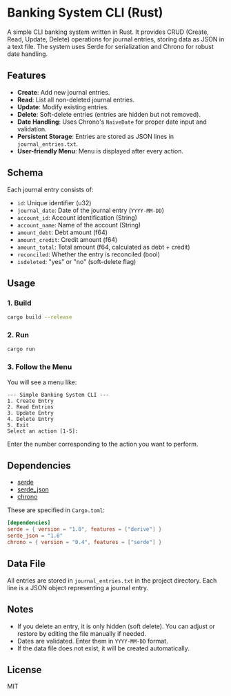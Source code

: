 # Banking System CLI (Rust)

A simple CLI banking system written in Rust. It provides CRUD (Create, Read, Update, Delete) operations for journal entries, storing data as JSON in a text file. The system uses Serde for serialization and Chrono for robust date handling.

## Features

- **Create**: Add new journal entries.
- **Read**: List all non-deleted journal entries.
- **Update**: Modify existing entries.
- **Delete**: Soft-delete entries (entries are hidden but not removed).
- **Date Handling**: Uses Chrono's `NaiveDate` for proper date input and validation.
- **Persistent Storage**: Entries are stored as JSON lines in `journal_entries.txt`.
- **User-friendly Menu**: Menu is displayed after every action.

## Schema

Each journal entry consists of:

- `id`: Unique identifier (u32)
- `journal_date`: Date of the journal entry (`YYYY-MM-DD`)
- `account_id`: Account identification (String)
- `account_name`: Name of the account (String)
- `amount_debt`: Debt amount (f64)
- `amount_credit`: Credit amount (f64)
- `amount_total`: Total amount (f64, calculated as debt + credit)
- `reconciled`: Whether the entry is reconciled (bool)
- `isdeleted`: "yes" or "no" (soft-delete flag)

## Usage

### 1. Build

```sh
cargo build --release
```

### 2. Run

```sh
cargo run
```

### 3. Follow the Menu

You will see a menu like:

```
--- Simple Banking System CLI ---
1. Create Entry
2. Read Entries
3. Update Entry
4. Delete Entry
5. Exit
Select an action [1-5]:
```

Enter the number corresponding to the action you want to perform.

## Dependencies

- [serde](https://crates.io/crates/serde)
- [serde_json](https://crates.io/crates/serde_json)
- [chrono](https://crates.io/crates/chrono)

These are specified in `Cargo.toml`:

```toml
[dependencies]
serde = { version = "1.0", features = ["derive"] }
serde_json = "1.0"
chrono = { version = "0.4", features = ["serde"] }
```

## Data File

All entries are stored in `journal_entries.txt` in the project directory.
Each line is a JSON object representing a journal entry.

## Notes

- If you delete an entry, it is only hidden (soft delete). You can adjust or restore by editing the file manually if needed.
- Dates are validated. Enter them in `YYYY-MM-DD` format.
- If the data file does not exist, it will be created automatically.

## License

MIT
